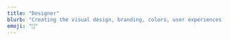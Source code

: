 ```yaml
---
title: "Designer"
blurb: "Creating the visual design, branding, colors, user experiences, and interfaces. Spending a lot of time in notebooks and Photoshop."
emoji: "📐"
---
```

